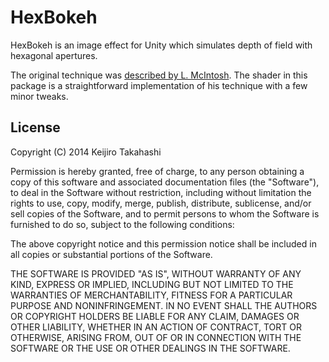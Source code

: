HexBokeh
========

HexBokeh is an image effect for Unity which simulates depth of field with
hexagonal apertures.

The original technique was [described by L. McIntosh][1]. The shader in this
package is a straightforward implementation of his technique with a few minor
tweaks.

[1]: http://ivizlab.sfu.ca/media/DiPaolaMcIntoshRiecke2012.pdf

License
-------

Copyright (C) 2014 Keijiro Takahashi

Permission is hereby granted, free of charge, to any person obtaining a copy of
this software and associated documentation files (the "Software"), to deal in
the Software without restriction, including without limitation the rights to
use, copy, modify, merge, publish, distribute, sublicense, and/or sell copies of
the Software, and to permit persons to whom the Software is furnished to do so,
subject to the following conditions:

The above copyright notice and this permission notice shall be included in all
copies or substantial portions of the Software.

THE SOFTWARE IS PROVIDED "AS IS", WITHOUT WARRANTY OF ANY KIND, EXPRESS OR
IMPLIED, INCLUDING BUT NOT LIMITED TO THE WARRANTIES OF MERCHANTABILITY, FITNESS
FOR A PARTICULAR PURPOSE AND NONINFRINGEMENT. IN NO EVENT SHALL THE AUTHORS OR
COPYRIGHT HOLDERS BE LIABLE FOR ANY CLAIM, DAMAGES OR OTHER LIABILITY, WHETHER
IN AN ACTION OF CONTRACT, TORT OR OTHERWISE, ARISING FROM, OUT OF OR IN
CONNECTION WITH THE SOFTWARE OR THE USE OR OTHER DEALINGS IN THE SOFTWARE.
